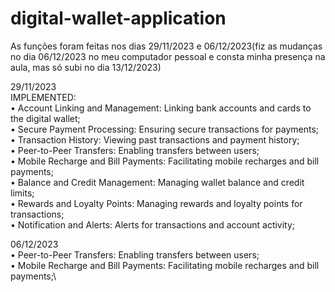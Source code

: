 # digital-wallet-application

As funções foram feitas nos dias 29/11/2023 e 06/12/2023(fiz as mudanças no dia 06/12/2023 no meu computador pessoal e consta minha presença na aula, mas só subi no dia 13/12/2023)

29/11/2023 \
IMPLEMENTED:\
• Account Linking and Management: Linking bank accounts and cards to the digital wallet;\
• Secure Payment Processing: Ensuring secure transactions for payments;\
• Transaction History: Viewing past transactions and payment history;\
• Peer-to-Peer Transfers: Enabling transfers between users;\
• Mobile Recharge and Bill Payments: Facilitating mobile recharges and bill payments;\
• Balance and Credit Management: Managing wallet balance and credit limits;\
• Rewards and Loyalty Points: Managing rewards and loyalty points for transactions;\
• Notification and Alerts: Alerts for transactions and account activity;

06/12/2023 \
• Peer-to-Peer Transfers: Enabling transfers between users;\
• Mobile Recharge and Bill Payments: Facilitating mobile recharges and bill payments;\

